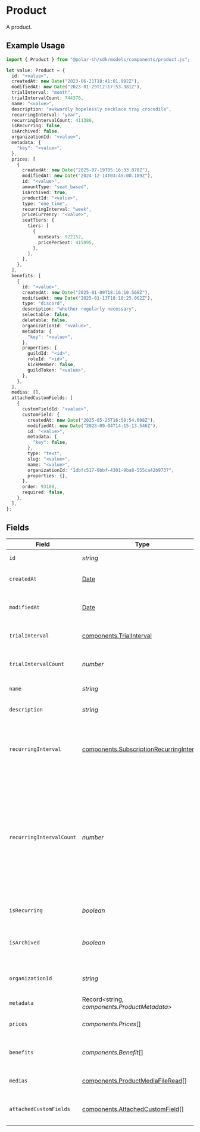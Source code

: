 # Product

A product.

## Example Usage

```typescript
import { Product } from "@polar-sh/sdk/models/components/product.js";

let value: Product = {
  id: "<value>",
  createdAt: new Date("2023-06-21T18:41:01.992Z"),
  modifiedAt: new Date("2023-01-29T12:17:53.381Z"),
  trialInterval: "month",
  trialIntervalCount: 744376,
  name: "<value>",
  description: "awkwardly hopelessly necklace tray crocodile",
  recurringInterval: "year",
  recurringIntervalCount: 411386,
  isRecurring: false,
  isArchived: false,
  organizationId: "<value>",
  metadata: {
    "key": "<value>",
  },
  prices: [
    {
      createdAt: new Date("2025-07-19T05:16:33.878Z"),
      modifiedAt: new Date("2024-12-14T03:45:00.109Z"),
      id: "<value>",
      amountType: "seat_based",
      isArchived: true,
      productId: "<value>",
      type: "one_time",
      recurringInterval: "week",
      priceCurrency: "<value>",
      seatTiers: {
        tiers: [
          {
            minSeats: 922152,
            pricePerSeat: 415895,
          },
        ],
      },
    },
  ],
  benefits: [
    {
      id: "<value>",
      createdAt: new Date("2025-01-09T18:16:10.566Z"),
      modifiedAt: new Date("2025-01-13T18:10:25.062Z"),
      type: "discord",
      description: "whether regularly necessary",
      selectable: false,
      deletable: false,
      organizationId: "<value>",
      metadata: {
        "key": "<value>",
      },
      properties: {
        guildId: "<id>",
        roleId: "<id>",
        kickMember: false,
        guildToken: "<value>",
      },
    },
  ],
  medias: [],
  attachedCustomFields: [
    {
      customFieldId: "<value>",
      customField: {
        createdAt: new Date("2025-05-25T16:58:54.608Z"),
        modifiedAt: new Date("2023-09-04T14:15:13.546Z"),
        id: "<value>",
        metadata: {
          "key": false,
        },
        type: "text",
        slug: "<value>",
        name: "<value>",
        organizationId: "1dbfc517-0bbf-4301-9ba8-555ca42b9737",
        properties: {},
      },
      order: 93108,
      required: false,
    },
  ],
};
```

## Fields

| Field                                                                                                                                                                                                      | Type                                                                                                                                                                                                       | Required                                                                                                                                                                                                   | Description                                                                                                                                                                                                |
| ---------------------------------------------------------------------------------------------------------------------------------------------------------------------------------------------------------- | ---------------------------------------------------------------------------------------------------------------------------------------------------------------------------------------------------------- | ---------------------------------------------------------------------------------------------------------------------------------------------------------------------------------------------------------- | ---------------------------------------------------------------------------------------------------------------------------------------------------------------------------------------------------------- |
| `id`                                                                                                                                                                                                       | *string*                                                                                                                                                                                                   | :heavy_check_mark:                                                                                                                                                                                         | The ID of the object.                                                                                                                                                                                      |
| `createdAt`                                                                                                                                                                                                | [Date](https://developer.mozilla.org/en-US/docs/Web/JavaScript/Reference/Global_Objects/Date)                                                                                                              | :heavy_check_mark:                                                                                                                                                                                         | Creation timestamp of the object.                                                                                                                                                                          |
| `modifiedAt`                                                                                                                                                                                               | [Date](https://developer.mozilla.org/en-US/docs/Web/JavaScript/Reference/Global_Objects/Date)                                                                                                              | :heavy_check_mark:                                                                                                                                                                                         | Last modification timestamp of the object.                                                                                                                                                                 |
| `trialInterval`                                                                                                                                                                                            | [components.TrialInterval](../../models/components/trialinterval.md)                                                                                                                                       | :heavy_check_mark:                                                                                                                                                                                         | The interval unit for the trial period.                                                                                                                                                                    |
| `trialIntervalCount`                                                                                                                                                                                       | *number*                                                                                                                                                                                                   | :heavy_check_mark:                                                                                                                                                                                         | The number of interval units for the trial period.                                                                                                                                                         |
| `name`                                                                                                                                                                                                     | *string*                                                                                                                                                                                                   | :heavy_check_mark:                                                                                                                                                                                         | The name of the product.                                                                                                                                                                                   |
| `description`                                                                                                                                                                                              | *string*                                                                                                                                                                                                   | :heavy_check_mark:                                                                                                                                                                                         | The description of the product.                                                                                                                                                                            |
| `recurringInterval`                                                                                                                                                                                        | [components.SubscriptionRecurringInterval](../../models/components/subscriptionrecurringinterval.md)                                                                                                       | :heavy_check_mark:                                                                                                                                                                                         | The recurring interval of the product. If `None`, the product is a one-time purchase.                                                                                                                      |
| `recurringIntervalCount`                                                                                                                                                                                   | *number*                                                                                                                                                                                                   | :heavy_check_mark:                                                                                                                                                                                         | Number of interval units of the subscription.If this is set to 1 the charge will happen every interval (e.g. every month),if set to 2 it will be every other month, and so on. None for one-time products. |
| `isRecurring`                                                                                                                                                                                              | *boolean*                                                                                                                                                                                                  | :heavy_check_mark:                                                                                                                                                                                         | Whether the product is a subscription.                                                                                                                                                                     |
| `isArchived`                                                                                                                                                                                               | *boolean*                                                                                                                                                                                                  | :heavy_check_mark:                                                                                                                                                                                         | Whether the product is archived and no longer available.                                                                                                                                                   |
| `organizationId`                                                                                                                                                                                           | *string*                                                                                                                                                                                                   | :heavy_check_mark:                                                                                                                                                                                         | The ID of the organization owning the product.                                                                                                                                                             |
| `metadata`                                                                                                                                                                                                 | Record<string, *components.ProductMetadata*>                                                                                                                                                               | :heavy_check_mark:                                                                                                                                                                                         | N/A                                                                                                                                                                                                        |
| `prices`                                                                                                                                                                                                   | *components.Prices*[]                                                                                                                                                                                      | :heavy_check_mark:                                                                                                                                                                                         | List of prices for this product.                                                                                                                                                                           |
| `benefits`                                                                                                                                                                                                 | *components.Benefit*[]                                                                                                                                                                                     | :heavy_check_mark:                                                                                                                                                                                         | List of benefits granted by the product.                                                                                                                                                                   |
| `medias`                                                                                                                                                                                                   | [components.ProductMediaFileRead](../../models/components/productmediafileread.md)[]                                                                                                                       | :heavy_check_mark:                                                                                                                                                                                         | List of medias associated to the product.                                                                                                                                                                  |
| `attachedCustomFields`                                                                                                                                                                                     | [components.AttachedCustomField](../../models/components/attachedcustomfield.md)[]                                                                                                                         | :heavy_check_mark:                                                                                                                                                                                         | List of custom fields attached to the product.                                                                                                                                                             |